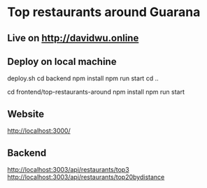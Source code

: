 # Top restaurants around Guarana

## Live on <http://davidwu.online>

## Deploy on local machine

deploy.sh
cd backend
npm install
npm run start
cd ..

cd frontend/top-restaurants-around
npm install
npm run start

## Website

<http://localhost:3000/>

## Backend

<http://localhost:3003/api/restaurants/top3>
<http://localhost:3003/api/restaurants/top20bydistance>
